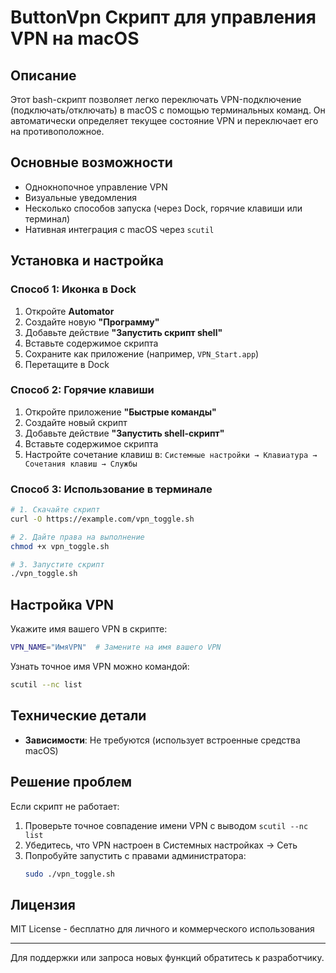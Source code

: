 # ButtonVpn Скрипт для управления VPN на macOS

## Описание
Этот bash-скрипт позволяет легко переключать VPN-подключение (подключать/отключать) в macOS с помощью терминальных команд. Он автоматически определяет текущее состояние VPN и переключает его на противоположное.

## Основные возможности
- Однокнопочное управление VPN
- Визуальные уведомления
- Несколько способов запуска (через Dock, горячие клавиши или терминал)
- Нативная интеграция с macOS через `scutil`

## Установка и настройка

### Способ 1: Иконка в Dock
1. Откройте **Automator**
2. Создайте новую **"Программу"**
3. Добавьте действие **"Запустить скрипт shell"**
4. Вставьте содержимое скрипта
5. Сохраните как приложение (например, `VPN_Start.app`)
6. Перетащите в Dock

### Способ 2: Горячие клавиши
1. Откройте приложение **"Быстрые команды"**
2. Создайте новый скрипт
3. Добавьте действие **"Запустить shell-скрипт"**
4. Вставьте содержимое скрипта
5. Настройте сочетание клавиш в:
   `Системные настройки → Клавиатура → Сочетания клавиш → Службы`

### Способ 3: Использование в терминале
```bash
# 1. Скачайте скрипт
curl -O https://example.com/vpn_toggle.sh

# 2. Дайте права на выполнение
chmod +x vpn_toggle.sh

# 3. Запустите скрипт
./vpn_toggle.sh
```

## Настройка VPN
Укажите имя вашего VPN в скрипте:
```bash
VPN_NAME="ИмяVPN"  # Замените на имя вашего VPN
```

Узнать точное имя VPN можно командой:
```bash
scutil --nc list
```

## Технические детали
- **Зависимости**: Не требуются (использует встроенные средства macOS)


## Решение проблем
Если скрипт не работает:
1. Проверьте точное совпадение имени VPN с выводом `scutil --nc list`
2. Убедитесь, что VPN настроен в Системных настройках → Сеть
3. Попробуйте запустить с правами администратора:
   ```bash
   sudo ./vpn_toggle.sh
   ```

## Лицензия
MIT License - бесплатно для личного и коммерческого использования

---
Для поддержки или запроса новых функций обратитесь к разработчику.
